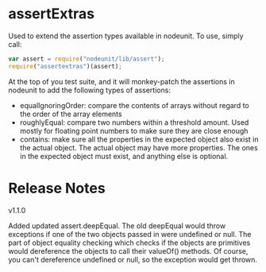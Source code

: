 # assertExtras

Used to extend the assertion types available in nodeunit. To use, simply call:

```javascript
var assert = require("nodeunit/lib/assert");
require("assertextras")(assert);
```

At the top of you test suite, and it will monkey-patch the assertions in nodeunit
to add the following types of assertions:

- equalIgnoringOrder: compare the contents of arrays without regard to the order
of the array elements
- roughlyEqual: compare two numbers within a threshold amount. Used mostly for
floating point numbers to make sure they are close enough
- contains: make sure all the properties in the expected object also exist
in the actual object. The actual object may have more properties. The ones
in the expected object must exist, and anything else is optional.

# Release Notes

v1.1.0

Added updated assert.deepEqual. The old deepEqual would throw 
exceptions if one of the two objects passed in were undefined or null.
The part of object equality checking which checks if the objects are
primitives would dereference the objects to call their valueOf()
methods. Of course, you can't dereference undefined or null, so the
exception would get thrown.
